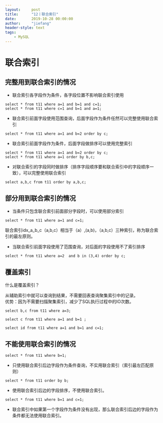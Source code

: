 ```yaml
---
layout:     post
title:      "12丨联合索引"
date:       2019-10-28 00:00:00
author:     "jiefang"
header-style: text
tags:
    - MySQL
---
```

# 联合索引
## 完整用到联合索引的情况
- 联合索引各字段作为条件，各字段位置不影响联合索引使用
```
select * from t11 where a=1 and b=1 and c=1;
select * from t11 where c=1 and b=1 and a=1;
```
- 联合索引前面字段使用范围查询，后面字段作为条件任然可以完整使用联合索引
```
select * from t11 where a=1 and b=2 order by c; 
```
- 联合索引前面字段作为条件，后面字段做排序可以使用完整索引
```
select * from t11 where a=1 and b=2 order by c;
select * from t11 where a=1 order by b,c;
```
- 对联合索引的字段同时做排序（排序字段顺序要和联合索引中的字段顺序一致），可以完整使用联合索引
```
select a,b,c from t11 order by a,b,c;
```
## 部分用到联合索引的情况
- 当条件只包含联合索引前面部分字段时，可以使用部分索引
```
select * from t11 where a=1 and c=1;
```
联合索引idx_a_b_c（a,b,c）相当于（a）,(a,b)，（a,b,c）三种索引，称为联合索引的最左原则。
- 当联合索引前面字段使用了范围查询，对后面的字段使用不了索引排序
```
select * from t11 where a=2  and b in (3,4) order by c;
```
## 覆盖索引
什么是覆盖索引？

从辅助索引中就可以查询到结果，不需要回表查询聚集索引中的记录。</br>
优势：因为不需要扫描聚集索引，减少了SQL执行过程中的IO次数。
```
select b,c from t11 where a=3;

select c from t11 where a=1 and b=1 ;

select id from t11 where a=1 and b=1 and c=1; 
```
## 不能使用联合索引的情况
```
select * from t11 where b=1;
```
- 只使用联合索引后边字段作为条件查询，不实用联合索引（索引最左匹配原则）
```
select * from t11 order by b;
```
- 使用联合索引后边的字段排序，不使用联合索引。
```
select * from t11 where b=1 and c=1;
```
- 联合索引中如果第一个字段作为条件没有出现，那么联合索引后边的字段作为条件都无法使用联合索引。